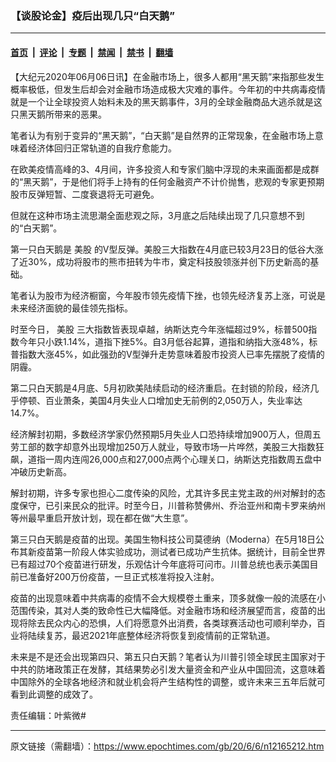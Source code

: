 ### 【谈股论金】疫后出现几只“白天鹅”

---

#### [首页](../../../..?n12165212) &nbsp;|&nbsp; [评论](../../../../../epoch-comment?n12165212) &nbsp;|&nbsp; [专题](../../../../../epoch-special?n12165212) &nbsp;|&nbsp; [禁闻](../../../../../epoch-news?n12165212) &nbsp;|&nbsp; [禁书](../../../../../books?n12165212) &nbsp;|&nbsp; [翻墙](https://github.com/gfw-breaker/nogfw/blob/master/README.md?n12165212)


<div class="post_content" id="artbody" itemprop="articleBody">
 <!-- article content begin -->
 <p>
  【大纪元2020年06月06日讯】在金融市场上，很多人都用“黑天鹅”来指那些发生概率极低，但发生后却会对金融市场造成极大灾难的事件。今年初的中共病毒疫情就是一个让全球投资人始料未及的黑天鹅事件，3月的全球金融商品大逃杀就是这只黑天鹅所带来的恶果。
 </p>
 <p>
  笔者认为有别于变异的“黑天鹅”，“白天鹅”是自然界的正常现象，在金融市场上意味着经济体回归正常轨道的自我疗愈能力。
 </p>
 <p>
  在欧美疫情高峰的3、4月间，许多投资人和专家们脑中浮现的未来画面都是成群的“黑天鹅”，于是他们将手上持有的任何金融资产不计价抛售，悲观的专家更预期股市反弹短暂、二度衰退将无可避免。
 </p>
 <p>
  但就在这种市场主流思潮全面悲观之际，3月底之后陆续出现了几只意想不到的“白天鹅”。
 </p>
 <p>
  第一只白天鹅是
  <ok href="https://www.epochtimes.com/gb/tag/%E7%BE%8E%E8%82%A1.html">
   美股
  </ok>
  的V型反弹。美股三大指数在4月底已较3月23日的低谷大涨了近30%，成功将股市的熊市扭转为牛市，奠定科技股领涨并创下历史新高的基础。
 </p>
 <p>
  笔者认为股市为经济橱窗，今年股市领先疫情下挫，也领先经济复苏上涨，可说是未来经济面貌的最佳领先指标。
 </p>
 <p>
  时至今日，
  <ok href="https://www.epochtimes.com/gb/tag/%E7%BE%8E%E8%82%A1.html">
   美股
  </ok>
  三大指数皆表现卓越，纳斯达克今年涨幅超过9%，标普500指数今年只小跌1.14%，道指下挫5%。自3月低谷起算，道指和纳指大涨48%，标普指数大涨45%，如此强劲的V型弹升走势意味着股市投资人已率先摆脱了疫情的阴霾。
 </p>
 <p>
  第二只白天鹅是4月底、5月初欧美陆续启动的经济重启。在封锁的阶段，经济几乎停顿、百业萧条，美国4月失业人口增加史无前例的2,050万人，失业率达14.7%。
 </p>
 <p>
  经济解封初期，多数经济学家仍然预期5月失业人口恐持续增加900万人，但周五劳工部的数字却意外出现增加250万人就业，导致市场一片哗然，美股三大指数狂飙，道指一周内连闯26,000点和27,000点两个心理关口，纳斯达克指数周五盘中冲破历史新高。
 </p>
 <p>
  解封初期，许多专家也担心二度传染的风险，尤其许多民主党主政的州对解封的态度保守，已引来民众的批评。时至今日，川普称赞佛州、乔治亚州和南卡罗来纳州等州最早重启开放计划，现在都在做“大生意”。
 </p>
 <p>
  第三只白天鹅是疫苗的出现。美国生物科技公司莫德纳（Moderna）在5月18日公布其新疫苗第一阶段人体实验成功，测试者已成功产生抗体。据统计，目前全世界已有超过70个疫苗进行研发，乐观估计今年底将可问市。川普总统也表示美国目前已准备好200万份疫苗，一旦正式核准将投入注射。
 </p>
 <p>
  疫苗的出现意味着中共病毒的疫情不会大规模卷土重来，顶多就像一般的流感在小范围传染，其对人类的致命性已大幅降低。对金融市场和经济展望而言，疫苗的出现将除去民众内心的恐惧，人们将愿意外出消费，各类球赛活动也可顺利举办，百业将陆续复苏，最迟2021年底整体经济将恢复到疫情前的正常轨道。
 </p>
 <p>
  未来是不是还会出现第四只、第五只白天鹅？笔者认为川普引领全球民主国家对于中共的防堵政策正在发酵，其结果势必引发大量资金和产业从中国回流，这意味着中国除外的全球各地经济和就业机会将产生结构性的调整，或许未来三五年后就可看到此调整的成效了。
 </p>
 <p>
  责任编辑：叶紫微#
 </p>
 <!-- article content end -->
 <div id="below_article_ad">
 </div>
</div>


---

原文链接（需翻墙）：https://www.epochtimes.com/gb/20/6/6/n12165212.htm